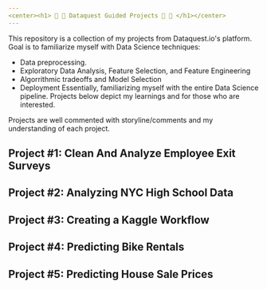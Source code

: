 ```yaml
---
<center><h1> 📍 📍 Dataquest Guided Projects 📍 📍 </h1></center>
---
```


This repository is a collection of my projects from Dataquest.io's platform. 
Goal is to familiarize myself with Data Science techniques:
* Data preprocessing.
* Exploratory Data Analysis, Feature Selection, and Feature Engineering
* Algorrithmic tradeoffs and Model Selection
* Deployment
Essentially, familiarizing myself with the entire Data Science pipeline.
Projects below depict my learnings and for those who are interested.

Projects are well commented with storyline/comments and my understanding of each project.

## Project #1: Clean And Analyze Employee Exit Surveys
## Project #2: Analyzing NYC High School Data
## Project #3: Creating a Kaggle Workflow
## Project #4: Predicting Bike Rentals
## Project #5: Predicting House Sale Prices
